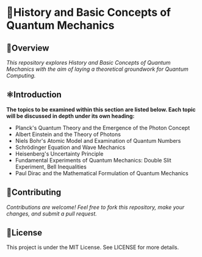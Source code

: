 # 🚀History and Basic Concepts of Quantum Mechanics

##  🌠Overview
*This repository explores History and Basic Concepts of Quantum Mechanics with the aim of laying a theoretical groundwork for Quantum Computing.*

## ⚛️Introduction
**The topics to be examined within this section are listed below. Each topic will be discussed in depth under its own heading:**

- Planck's Quantum Theory and the Emergence of the Photon Concept
- Albert Einstein and the Theory of Photons
- Niels Bohr's Atomic Model and Examination of Quantum Numbers
- Schrödinger Equation and Wave Mechanics
- Heisenberg's Uncertainty Principle
- Fundamental Experiments of Quantum Mechanics: Double Slit Experiment, Bell Inequalities
- Paul Dirac and the Mathematical Formulation of Quantum Mechanics

## 🤝Contributing
*Contributions are welcome! Feel free to fork this repository, make your changes, and submit a pull request.*

## 📄License
This project is under the MIT License. See LICENSE for more details.
